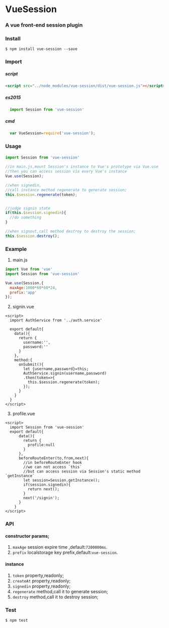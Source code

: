 # VueSession
### A vue front-end session plugin


### Install

```
$ npm install vue-session --save
```
### Import

##### script

```html
<script src="../node_modules/vue-session/dist/vue-session.js"></script>

```

##### es2015

```js
  import Session from 'vue-session'
```

##### cmd

```js
  var VueSession=require('vue-session');
```

### Usage

####
```js
import Session from 'vue-session'

//in main.js,mount Session's instance to Vue's prototype via Vue.use
//then you can access session via every Vue's instance
Vue.use(Session);

//when signedin,
//call instance method regenerate to generate session;
this.$session.regenerate(token);


//judge signin state
if(this.$session.signedin){
  //do something
}

//when signout,call method destroy to destroy the session;
this.$session.destroy();
```

### Example

1. main.js
```js
import Vue from 'vue'
import Session from 'vue-session'

Vue.use(Session,{
  maxAge:1000*60*60*24,
  prefix:'app'
});
```
2. signin.vue

```vue
<script>
  import AuthService from '../auth.service'
  
  export default{
    data(){
      return {
        username:'',
        password:''
      }
    },
    method:{
      onSubmit(){
        let {username,password}=this;
        AuthService.signin(username,password)
        .then(token=>{
          this.$session.regenerate(token);
        });
      }
    }
  }
</script>
```
3. profile.vue
```vue
<script>
  import Session from 'vue-session'
  export default{
      data(){
        return {
          profile:null
        }
      },
      beforeRouteEnter(to,from,next){
        //in beforeRouteEnter hook
        //we can not access `this`
        //but can access session via Session's static method `getInstance`
        let session=Session.getInstance();
        if(session.signedin){
          return next();
        }
        next('/signin');
      }
    }
</script>
```
### API
  #### constructor params;
  1. `maxAge` session expire time ,default:`7200000ms`.
  2. `prefix` localstorage key prefix,default:`vue-session`.
  
  #### instance
  1. `token` property,readonly;
  2. `createAt` property,readonly;
  3. `signedin` property,readonly;
  4. `regenerate` method,call it to generate session;
  5. `destroy` method,call it to destroy session;

### Test
```
$ npm test
```